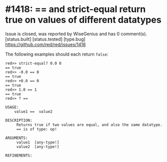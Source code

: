 
#1418: == and strict-equal return true on values of different datatypes
================================================================================
Issue is closed, was reported by WiseGenius and has 0 comment(s).
[status.built] [status.tested] [type.bug]
<https://github.com/red/red/issues/1418>

The following examples should each return `false`:

```
red>> strict-equal? 0.0 0
== true
red>> -0.0 == 0
== true
red>> +0.0 == 0
== true
red>> 1.0 == 1
== true
red>> ? ==

USAGE:
    value1 ==  value2

DESCRIPTION:
     Returns true if two values are equal, and also the same datatype.
     == is of type: op!

ARGUMENTS:
     value1  [any-type!]
     value2  [any-type!]

REFINEMENTS:
```



